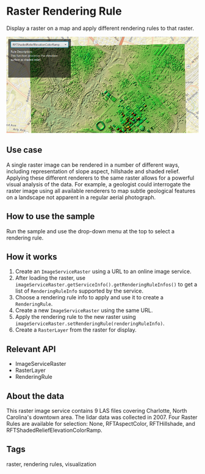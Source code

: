 <h1>Raster Rendering Rule</h1>

<p>Display a raster on a map and apply different rendering rules to that raster.</p>

<p><img src="RasterRenderingRule.png"/></p>

<h2>Use case</h1>

<p>A single raster image can be rendered in a number of different ways, including representation of slope aspect, hillshade and shaded relief. Applying these different renderers to the same raster allows for a powerful visual analysis of the data. For example, a geologist could interrogate the raster image using all available renderers to map subtle geological features on a landscape not apparent in a regular aerial photograph.</p>

<h2>How to use the sample</h2>

<p>Run the sample and use the drop-down menu at the top to select a rendering rule.</p>

<h2>How it works</h2>

<ol>
  <li> Create an <code>ImageServiceRaster</code> using a URL to an online image service. </li>
  <li> After loading the raster, use <code>imageServiceRaster.getServiceInfo().getRenderingRuleInfos()</code> to get a list of <code>RenderingRuleInfo</code> supported by the service. </li>
  <li> Choose a rendering rule info to apply and use it to create a <code>RenderingRule</code>. </li>
  <li> Create a new <code>ImageServiceRaster</code> using the same URL. </li>
  <li> Apply the rendering rule to the new raster using <code>imageServiceRaster.setRenderingRule(renderingRuleInfo)</code>. </li>
  <li> Create a <code>RasterLayer</code> from the raster for display. </li>
</ol>

<h2>Relevant API</h2>

<ul>
  <li>ImageServiceRaster</li>
  <li>RasterLayer</li>
  <li>RenderingRule</li>
</ul>

<h2>About the data</h2>

<p>This raster image service contains 9 LAS files covering Charlotte, North Carolina's downtown area. The lidar data was collected in 2007. Four Raster Rules are available for selection: None, RFTAspectColor, RFTHillshade, and RFTShadedReliefElevationColorRamp.</p>

<h2>Tags</h2>

<p>raster, rendering rules, visualization</p>
